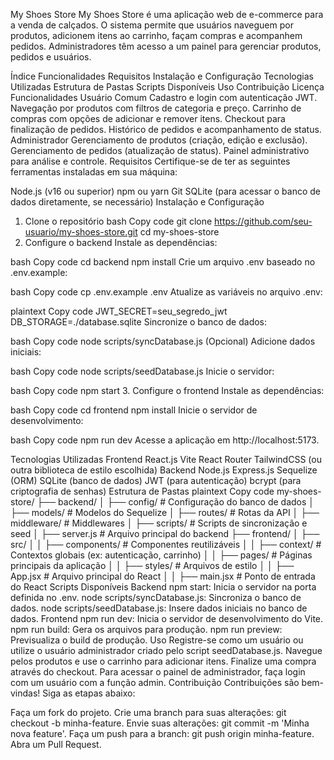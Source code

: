 My Shoes Store
My Shoes Store é uma aplicação web de e-commerce para a venda de calçados. O sistema permite que usuários naveguem por produtos, adicionem itens ao carrinho, façam compras e acompanhem pedidos. Administradores têm acesso a um painel para gerenciar produtos, pedidos e usuários.

Índice
Funcionalidades
Requisitos
Instalação e Configuração
Tecnologias Utilizadas
Estrutura de Pastas
Scripts Disponíveis
Uso
Contribuição
Licença
Funcionalidades
Usuário Comum
Cadastro e login com autenticação JWT.
Navegação por produtos com filtros de categoria e preço.
Carrinho de compras com opções de adicionar e remover itens.
Checkout para finalização de pedidos.
Histórico de pedidos e acompanhamento de status.
Administrador
Gerenciamento de produtos (criação, edição e exclusão).
Gerenciamento de pedidos (atualização de status).
Painel administrativo para análise e controle.
Requisitos
Certifique-se de ter as seguintes ferramentas instaladas em sua máquina:

Node.js (v16 ou superior)
npm ou yarn
Git
SQLite (para acessar o banco de dados diretamente, se necessário)
Instalação e Configuração
1. Clone o repositório
bash
Copy code
git clone https://github.com/seu-usuario/my-shoes-store.git
cd my-shoes-store
2. Configure o backend
Instale as dependências:

bash
Copy code
cd backend
npm install
Crie um arquivo .env baseado no .env.example:

bash
Copy code
cp .env.example .env
Atualize as variáveis no arquivo .env:

plaintext
Copy code
JWT_SECRET=seu_segredo_jwt
DB_STORAGE=./database.sqlite
Sincronize o banco de dados:

bash
Copy code
node scripts/syncDatabase.js
(Opcional) Adicione dados iniciais:

bash
Copy code
node scripts/seedDatabase.js
Inicie o servidor:

bash
Copy code
npm start
3. Configure o frontend
Instale as dependências:

bash
Copy code
cd frontend
npm install
Inicie o servidor de desenvolvimento:

bash
Copy code
npm run dev
Acesse a aplicação em http://localhost:5173.

Tecnologias Utilizadas
Frontend
React.js
Vite
React Router
TailwindCSS (ou outra biblioteca de estilo escolhida)
Backend
Node.js
Express.js
Sequelize (ORM)
SQLite (banco de dados)
JWT (para autenticação)
bcrypt (para criptografia de senhas)
Estrutura de Pastas
plaintext
Copy code
my-shoes-store/
├── backend/
│   ├── config/             # Configuração do banco de dados
│   ├── models/             # Modelos do Sequelize
│   ├── routes/             # Rotas da API
│   ├── middleware/         # Middlewares
│   ├── scripts/            # Scripts de sincronização e seed
│   ├── server.js           # Arquivo principal do backend
├── frontend/
│   ├── src/
│   │   ├── components/     # Componentes reutilizáveis
│   │   ├── context/        # Contextos globais (ex: autenticação, carrinho)
│   │   ├── pages/          # Páginas principais da aplicação
│   │   ├── styles/         # Arquivos de estilo
│   │   ├── App.jsx         # Arquivo principal do React
│   │   ├── main.jsx        # Ponto de entrada do React
Scripts Disponíveis
Backend
npm start: Inicia o servidor na porta definida no .env.
node scripts/syncDatabase.js: Sincroniza o banco de dados.
node scripts/seedDatabase.js: Insere dados iniciais no banco de dados.
Frontend
npm run dev: Inicia o servidor de desenvolvimento do Vite.
npm run build: Gera os arquivos para produção.
npm run preview: Previsualiza o build de produção.
Uso
Registre-se como um usuário ou utilize o usuário administrador criado pelo script seedDatabase.js.
Navegue pelos produtos e use o carrinho para adicionar itens.
Finalize uma compra através do checkout.
Para acessar o painel de administrador, faça login com um usuário com a função admin.
Contribuição
Contribuições são bem-vindas! Siga as etapas abaixo:

Faça um fork do projeto.
Crie uma branch para suas alterações: git checkout -b minha-feature.
Envie suas alterações: git commit -m 'Minha nova feature'.
Faça um push para a branch: git push origin minha-feature.
Abra um Pull Request.

